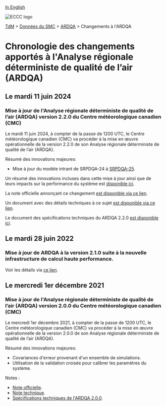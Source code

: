 [In English](changelog_rdaqa_en.md)

![ECCC logo](../../img_eccc-logo.png)

[TdM](../../readme_fr.md) > [Données du SMC](../readme_fr.md) > [ARDQA](readme_rdaqa_fr.md) > Changements à l'ARDQA

# Chronologie des changements apportés à l'Analyse régionale déterministe de qualité de l’air (ARDQA) 

## Le mardi 11 juin 2024

### Mise à jour de l'Analyse régionale déterministe de qualité de l’air (ARDQA) version 2.2.0 du Centre météorologique canadien (CMC)

Le mardi 11 juin 2024, à compter de la passe de 1200 UTC, le Centre météorologique canadien (CMC) va procéder à la mise en œuvre opérationnelle de la version 2.2.0 de son Analyse régionale déterministe de qualité de l’air (ARDQA).

Résumé des innovations majeures:

* Mise à jour du modèle intrant de SRPDQA-24 à [SRPDQA-25](../nwp_gdps/readme_raqdps_en.md).

Un résumé des innovations incluses dans cette mise à jour ainsi que de leurs impacts sur la performance du système est [disponible ici](https://collaboration.cmc.ec.gc.ca/cmc/cmoi/product_guide/docs/fact_sheets/factsheet_rdaqa-220_e.pdf). 

La note officielle annonçant ce changement [est disponible via ce lien](http://dd.meteo.gc.ca/doc/genots/2024/06/11/NOCN03_CWAO_311455___xxxxx).

Un document avec des détails techniques à ce sujet [est disponible via ce lien](http://collaboration.cmc.ec.gc.ca/cmc/cmoi/product_guide/docs/tech_notes/technote_rdaqa-220_f.pdf).

Le document des spécifications techniques du ARDQA 2.2.0 [est disponible ici](https://collaboration.cmc.ec.gc.ca/cmc/cmoi/product_guide/docs/tech_specifications/tech_specifications_RDAQA_2.2.0_f.pdf).


## Le mardi 28 juin 2022

### Mise à jour de ARDQA à la version 2.1.0 suite à la nouvelle infrastructure de calcul haute performance. 

Voir les détails via [ce lien](../changelog_multisystems_fr.md).

## Le mercredi 1er décembre 2021

### Mise à jour de l'Analyse régionale déterministe de qualité de l’air (ARDQA) version 2.0.0 du Centre météorologique canadien (CMC)

Le mercredi 1er décembre 2021, à compter de la passe de 1200 UTC, le Centre météorologique canadien (CMC) va procéder à la mise en œuvre opérationnelle de la version 2.0.0 de son Analyse régionale déterministe de qualité de l’air (ARDQA).

Résumé des innovations majeures:

* Covariances d'erreur provenant d'un ensemble de simulations.
* Utilisation de la validation croisée pour calibrer les paramètres du système.  


Notes :

* [Note officielle](http://dd.meteo.gc.ca/doc/genots/2021/11/26/NOCN03_CWAO_262118___50159).
* [Note technique](https://collaboration.cmc.ec.gc.ca/cmc/cmoi/product_guide/docs/tech_notes/technote_rdaqa-200_f.pdf).
* [Spécifications techniques de l'ARDQA 2.0.0](https://collaboration.cmc.ec.gc.ca/cmc/cmoi/product_guide/docs/tech_specifications/tech_specifications_RDAQA_2.0.0_f.pdf).
